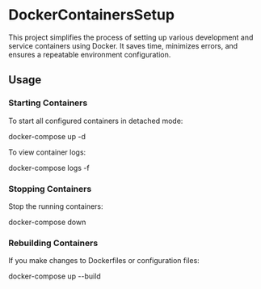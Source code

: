 # DockerContainersSetup

This project simplifies the process of setting up various development and service containers using Docker. It saves time, minimizes errors, and ensures a repeatable environment configuration.

## Usage

### Starting Containers

To start all configured containers in detached mode:

  docker-compose up -d

To view container logs:

  docker-compose logs -f

### Stopping Containers

Stop the running containers:

  docker-compose down

### Rebuilding Containers

If you make changes to Dockerfiles or configuration files:

  docker-compose up --build
